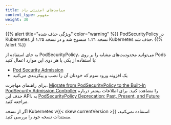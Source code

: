 ```yaml
---
title: سیاست‌های امنیتی پاد
content_type: مفهوم
weight: 30
---
```


<!-- مرور -->

{{% alert title="ویژگی حذف شده" color="warning" %}}
PodSecurityPolicy در Kubernetes نسخه ۱.۲۱ منسوخ شد و در نسخه ۱.۲۵ از Kubernetes حذف شد.
{{% /alert %}}

به جای استفاده از PodSecurityPolicy، می‌توانید محدودیت‌های مشابه را بر روی Pods با استفاده از یکی یا هر دوی این موارد اعمال کنید:

- [Pod Security Admission](/docs/concepts/security/pod-security-admission/)
- یک افزونه ورود سوم که خودتان آن را نصب و پیکربندی می‌کنید

برای راهنمای مهاجرت، [Migrate from PodSecurityPolicy to the Built-In PodSecurity Admission Controller](/docs/tasks/configure-pod-container/migrate-from-psp/) را مشاهده کنید.
برای اطلاعات بیشتر درباره حذف این API، به [PodSecurityPolicy Deprecation: Past, Present, and Future](/blog/2021/04/06/podsecuritypolicy-deprecation-past-present-and-future/) مراجعه کنید.

اگر از نسخه Kubernetes v{{< skew currentVersion >}} استفاده نمی‌کنید، مستندات نسخه خود را بررسی کنید.
